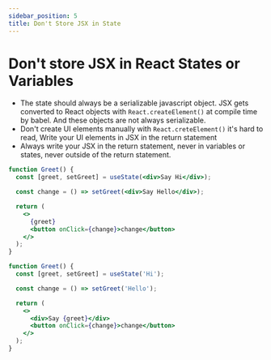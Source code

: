 ```yaml
---
sidebar_position: 5
title: Don't Store JSX in State
---
```


# Don't store JSX in React States or Variables

- The state should always be a serializable javascript object. JSX gets converted to React objects with `React.createElement()` at compile time by babel. And these objects are not always serializable.
- Don't create UI elements manually with `React.creteElement()` it's hard to read, Write your UI elements in JSX in the return statement
- Always write your JSX in the return statement, never in variables or states, never outside of the return statement.

```jsx showLineNumbers title="DON'T 💩🧨💣"
function Greet() {
  const [greet, setGreet] = useState(<div>Say Hi</div>);

  const change = () => setGreet(<div>Say Hello</div>);

  return (
    <>
      {greet}
      <button onClick={change}>change</button>
    </>
  );
}
```

```jsx showLineNumbers title="DO ✅"
function Greet() {
  const [greet, setGreet] = useState('Hi');

  const change = () => setGreet('Hello');

  return (
    <>
      <div>Say {greet}</div>
      <button onClick={change}>change</button>
    </>
  );
}
```
